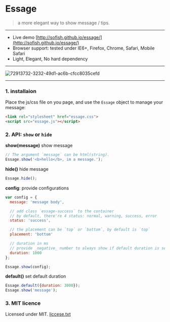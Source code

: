 #  Essage

> a more elegant way to show message / tips.

-------------------------

- Live demo [http://sofish.github.io/essage/](http://sofish.github.io/essage/)
- Browser support: tested under IE6+, Firefox, Chrome, Safari, Mobile Safari
- Light, Elegant, No hard dependency

-------------------------

![72913732-3232-49d1-ac6b-cfcc8035cefd](https://f.cloud.github.com/assets/153183/1231987/9daee03c-287f-11e3-97e1-f8a66d425814.png)

-------------------------

### 1. installaion

Place the js/css file on you page, and use the `Essage` object to manage your message:

```html
<link rel="stylesheet" href="essage.css">
<script src="essage.js"></script>
```

### 2. API: `show` or `hide`

**show(message)** show message

 ```js
 // The argument `message` can be html(string).
 Essage.show('<b>hello</b>, im a message.');
 ```

**hide()** hide message

 ```js
 Essage.hide();
 ```

**config**: provide configurations

 ```js
 var config = {
   message: 'message body',

   // add class `essage-success` to the container
   // by default, there're 4 status: normal, warning, success, error
   status: 'success',

   // the placement can be `top` or `bottom`, by default is `top`
   placement: 'bottom'

   // duration in ms
   // provide _negative_ number to always show if default duration is set
   duration: 1000
 };

 Essage.show(config);
 ```

**default()** set default duration

 ```js
 Essage.default({duration: 3000});
 Essage.show('message');
 ```

### 3. MIT licence

Licensed under MIT. [liccese.txt](https://github.com/sofish/essage/blob/master/license.txt)





